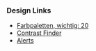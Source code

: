 ### Design Links

- [Farbpaletten, wichtig: 20](https://www.canva.com/learn/website-color-schemes/)
- [Contrast Finder](http://contrast-finder.tanaguru.com/result.html?foreground=%23000000&background=%23015249&ratio=4.5&isBackgroundTested=true&algo=Rgb&distanceSort=asc) 
- [Alerts](https://bootsnipp.com/snippets/featured/alert-messages-like-the-docs)
